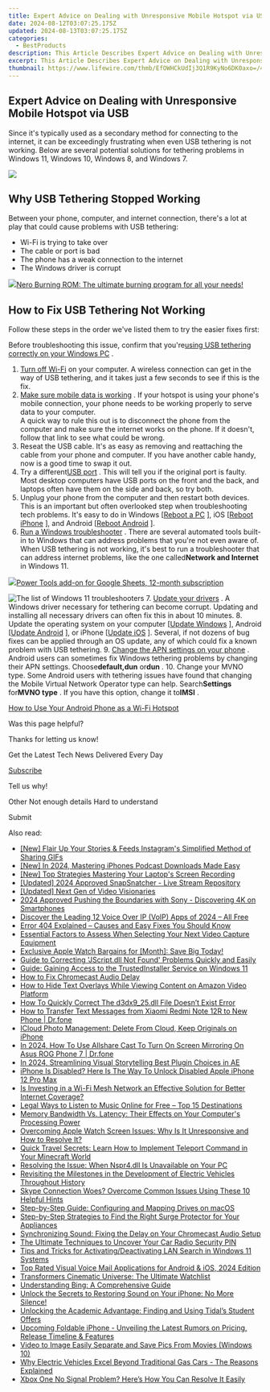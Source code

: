 ```yaml
---
title: Expert Advice on Dealing with Unresponsive Mobile Hotspot via USB
date: 2024-08-12T03:07:25.175Z
updated: 2024-08-13T03:07:25.175Z
categories:
  - BestProducts
description: This Article Describes Expert Advice on Dealing with Unresponsive Mobile Hotspot via USB
excerpt: This Article Describes Expert Advice on Dealing with Unresponsive Mobile Hotspot via USB
thumbnail: https://www.lifewire.com/thmb/EfOWHCkUdIj3Q1R9KyNo6DK0axo=/400x300/filters:no_upscale():max_bytes(150000):strip_icc():format(webp)/rupixen-zqi1umEzwro-unsplash-acb169e5cc364ea0af05ed174edecc07.jpg
---
```


## Expert Advice on Dealing with Unresponsive Mobile Hotspot via USB
 Since it's typically used as a secondary method for connecting to the internet, it can be exceedingly frustrating when even USB tethering is not working. Below are several potential solutions for tethering problems in Windows 11, Windows 10, Windows 8, and Windows 7.

<!-- affiliate ads begin -->
<a href="https://store.nero.com/order/checkout.php?PRODS=42296985&QTY=1&AFFILIATE=108875&CART=1"><img src="https://secure.avangate.com/images/merchant/9cea886b9f44a3c2df1163730ab64994/products/copy_nero_burning_rom_cart.png" border="0">
</a>
<!-- affiliate ads end -->
## Why USB Tethering Stopped Working

 Between your phone, computer, and internet connection, there's a lot at play that could cause problems with USB tethering:

* Wi-Fi is trying to take over
* The cable or port is bad
* The phone has a weak connection to the internet
* The Windows driver is corrupt

<!-- affiliate ads begin -->
<a href="https://store.nero.com/order/checkout.php?PRODS=39694080&QTY=1&AFFILIATE=108875&CART=1"><img src="http://cdnwww.nero.com/nero-com-wAssets/img/banners/2023/nbr/fire/Screenshot_1red_gb.jpg" border="0">Nero Burning ROM:
The ultimate burning program for all your needs!</a>
<!-- affiliate ads end -->
## How to Fix USB Tethering Not Working

 Follow these steps in the order we've listed them to try the easier fixes first:

 Before troubleshooting this issue, confirm that you're[using USB tethering correctly on your Windows PC](https://www.lifewire.com/enable-usb-tethering-windows-11-5196403) .

1. [Turn off Wi-Fi](https://www.lifewire.com/when-and-how-to-turn-off-wifi-818302) on your computer. A wireless connection can get in the way of USB tethering, and it takes just a few seconds to see if this is the fix.
2. [Make sure mobile data is working](https://www.lifewire.com/fix-mobile-data-not-working-4769125) . If your hotspot is using your phone's mobile connection, your phone needs to be working properly to serve data to your computer.  
 A quick way to rule this out is to disconnect the phone from the computer and make sure the internet works on the phone. If it doesn't, follow that link to see what could be wrong.
3. Reseat the USB cable. It's as easy as removing and reattaching the cable from your phone and computer. If you have another cable handy, now is a good time to swap it out.
4. Try a different[USB port](https://www.lifewire.com/what-is-a-usb-port-818166) . This will tell you if the original port is faulty. Most desktop computers have USB ports on the front and the back, and laptops often have them on the side and back, so try both.
5. Unplug your phone from the computer and then restart both devices. This is an important but often overlooked step when troubleshooting tech problems. It's easy to do in Windows \[[Reboot a PC](https://www.lifewire.com/how-to-reboot-a-computer-2624568) \], iOS \[[Reboot iPhone](https://www.lifewire.com/how-to-restart-iphone-2000288) \], and Android \[[Reboot Android](https://www.lifewire.com/reboot-android-smartphone-or-tablet-4127180) \].
6. [Run a Windows troubleshooter](https://www.lifewire.com/run-diagnostics-on-windows-5214801) . There are several automated tools built-in to Windows that can address problems that you're not even aware of. When USB tethering is not working, it's best to run a troubleshooter that can address internet problems, like the one called**Network and Internet** in Windows 11.  
<!-- affiliate ads begin -->
<a href="https://secure.2checkout.com/order/checkout.php?PRODS=4721564&QTY=1&AFFILIATE=108875&CART=1"><img src="https://secure.avangate.com/images/merchant/c14a8df1e1b4d5297e9cb30cb34d5a00/products/copy_power-tools-48.png" border="0">Power Tools add-on for Google Sheets, 12-month subscription</a>
<!-- affiliate ads end -->
![The list of Windows 11 troubleshooters](https://www.lifewire.com/thmb/_8-44hddDYY_jpKvg1lZdPxWlVo=/1500x0/filters:no_upscale():max_bytes(150000):strip_icc():format(webp)/windows-11-troubleshooters-fbf697805dcd4c90853c79c32b741380.png)
7. [Update your drivers](https://www.lifewire.com/how-to-update-drivers-in-windows-2619214) . A Windows driver necessary for tethering can become corrupt. Updating and installing all necessary drivers can often fix this in about 10 minutes.
8. Update the operating system on your computer \[[Update Windows](https://www.lifewire.com/how-to-check-for-install-windows-updates-2624596) \], Android \[[Update Android](https://www.lifewire.com/update-your-android-os-121662) \], or iPhone \[[Update iOS](https://www.lifewire.com/upgrade-iphones-operating-system-2000293) \]. Several, if not dozens of bug fixes can be applied through an OS update, any of which could fix a known problem with USB tethering.
9. [Change the APN settings on your phone](https://www.lifewire.com/how-to-change-apn-settings-on-your-mobile-device-2377931) . Android users can sometimes fix Windows tethering problems by changing their APN settings. Choose**default,dun** or**dun** .
10. Change your MVNO type. Some Android users with tethering issues have found that changing the Mobile Virtual Network Operator type can help. Search**Settings** for**MVNO type** . If you have this option, change it to**IMSI** .

[How to Use Your Android Phone as a Wi-Fi Hotspot](https://www.lifewire.com/use-your-android-phone-as-a-portable-wi-fi-hotspot-2377915)

Was this page helpful?

Thanks for letting us know!

 Get the Latest Tech News Delivered Every Day

[Subscribe](https://www.lifewire.com/#)

Tell us why!

 Other  Not enough details  Hard to understand

 Submit

<ins class="adsbygoogle"
     style="display:block"
     data-ad-format="autorelaxed"
     data-ad-client="ca-pub-7571918770474297"
     data-ad-slot="1223367746"></ins>



<ins class="adsbygoogle"
     style="display:block"
     data-ad-client="ca-pub-7571918770474297"
     data-ad-slot="8358498916"
     data-ad-format="auto"
     data-full-width-responsive="true"></ins>

<span class="atpl-alsoreadstyle">Also read:</span>
<div><ul>
<li><a href="https://instagram-video-files.techidaily.com/new-flair-up-your-stories-and-feeds-instagrams-simplified-method-of-sharing-gifs/"><u>[New] Flair Up Your Stories & Feeds  Instagram's Simplified Method of Sharing GIFs</u></a></li>
<li><a href="https://fox-blue.techidaily.com/new-in-2024-mastering-iphones-podcast-downloads-made-easy/"><u>[New] In 2024, Mastering iPhones  Podcast Downloads Made Easy</u></a></li>
<li><a href="https://digital-screen-recording.techidaily.com/new-top-strategies-mastering-your-laptops-screen-recording/"><u>[New] Top Strategies  Mastering Your Laptop's Screen Recording</u></a></li>
<li><a href="https://facebook-video-content.techidaily.com/updated-2024-approved-snapsnatcher-live-stream-repository/"><u>[Updated] 2024 Approved  SnapSnatcher - Live Stream Repository</u></a></li>
<li><a href="https://youtube-webster.techidaily.com/ed-next-gen-of-video-visionaries/"><u>[Updated] Next Gen of Video Visionaries</u></a></li>
<li><a href="https://article-helps.techidaily.com/2024-approved-pushing-the-boundaries-with-sony-discovering-4k-on-smartphones/"><u>2024 Approved  Pushing the Boundaries with Sony - Discovering 4K on Smartphones</u></a></li>
<li><a href="https://technical-tips.techidaily.com/discover-the-leading-12-voice-over-ip-voip-apps-of-2024-all-free/"><u>Discover the Leading 12 Voice Over IP (VoIP) Apps of 2024 – All Free</u></a></li>
<li><a href="https://technical-tips.techidaily.com/error-404-explained-causes-and-easy-fixes-you-should-know/"><u>Error 404 Explained – Causes and Easy Fixes You Should Know</u></a></li>
<li><a href="https://technical-tips.techidaily.com/essential-factors-to-assess-when-selecting-your-next-video-capture-equipment/"><u>Essential Factors to Assess When Selecting Your Next Video Capture Equipment</u></a></li>
<li><a href="https://technical-tips.techidaily.com/1722893322274-exclusive-apple-watch-bargains-for-month-save-big-today/"><u>Exclusive Apple Watch Bargains for [Month]: Save Big Today!</u></a></li>
<li><a href="https://technical-tips.techidaily.com/guide-to-correcting-jscriptdll-not-found-problems-quickly-and-easily/"><u>Guide to Correcting 'JScript.dll Not Found' Problems Quickly and Easily</u></a></li>
<li><a href="https://technical-tips.techidaily.com/guide-gaining-access-to-the-trustedinstaller-service-on-windows-11/"><u>Guide: Gaining Access to the TrustedInstaller Service on Windows 11</u></a></li>
<li><a href="https://technical-tips.techidaily.com/how-to-fix-chromecast-audio-delay/"><u>How to Fix Chromecast Audio Delay</u></a></li>
<li><a href="https://technical-tips.techidaily.com/how-to-hide-text-overlays-while-viewing-content-on-amazon-video-platform/"><u>How to Hide Text Overlays While Viewing Content on Amazon Video Platform</u></a></li>
<li><a href="https://technical-tips.techidaily.com/how-to-quickly-correct-the-d3dx925dll-file-doesnt-exist-error/"><u>How To Quickly Correct The d3dx9_25.dll File Doesn’t Exist Error</u></a></li>
<li><a href="https://android-transfer.techidaily.com/how-to-transfer-text-messages-from-xiaomi-redmi-note-12r-to-new-phone-drfone-by-drfone-transfer-from-android-transfer-from-android/"><u>How to Transfer Text Messages from Xiaomi Redmi Note 12R to New Phone | Dr.fone</u></a></li>
<li><a href="https://technical-tips.techidaily.com/icloud-photo-management-delete-from-cloud-keep-originals-on-iphone/"><u>ICloud Photo Management: Delete From Cloud, Keep Originals on iPhone</u></a></li>
<li><a href="https://screen-mirror.techidaily.com/in-2024-how-to-use-allshare-cast-to-turn-on-screen-mirroring-on-asus-rog-phone-7-drfone-by-drfone-android/"><u>In 2024, How To Use Allshare Cast To Turn On Screen Mirroring On Asus ROG Phone 7 | Dr.fone</u></a></li>
<li><a href="https://fox-helps.techidaily.com/in-2024-streamlining-visual-storytelling-best-plugin-choices-in-ae/"><u>In 2024, Streamlining Visual Storytelling  Best Plugin Choices in AE</u></a></li>
<li><a href="https://ios-unlock.techidaily.com/iphone-is-disabled-here-is-the-way-to-unlock-disabled-apple-iphone-12-pro-max-by-drfone-ios/"><u>iPhone Is Disabled? Here Is The Way To Unlock Disabled Apple iPhone 12 Pro Max</u></a></li>
<li><a href="https://technical-tips.techidaily.com/is-investing-in-a-wi-fi-mesh-network-an-effective-solution-for-better-internet-coverage/"><u>Is Investing in a Wi-Fi Mesh Network an Effective Solution for Better Internet Coverage?</u></a></li>
<li><a href="https://technical-tips.techidaily.com/legal-ways-to-listen-to-music-online-for-free-top-15-destinations/"><u>Legal Ways to Listen to Music Online for Free – Top 15 Destinations</u></a></li>
<li><a href="https://technical-tips.techidaily.com/memory-bandwidth-vs-latency-their-effects-on-your-computers-processing-power/"><u>Memory Bandwidth Vs. Latency: Their Effects on Your Computer's Processing Power</u></a></li>
<li><a href="https://technical-tips.techidaily.com/overcoming-apple-watch-screen-issues-why-is-it-unresponsive-and-how-to-resolve-it/"><u>Overcoming Apple Watch Screen Issues: Why Is It Unresponsive and How to Resolve It?</u></a></li>
<li><a href="https://technical-tips.techidaily.com/quick-travel-secrets-learn-how-to-implement-teleport-command-in-your-minecraft-world/"><u>Quick Travel Secrets: Learn How to Implement Teleport Command in Your Minecraft World</u></a></li>
<li><a href="https://technical-tips.techidaily.com/resolving-the-issue-when-nspr4dll-is-unavailable-on-your-pc/"><u>Resolving the Issue: When Nspr4.dll Is Unavailable on Your PC</u></a></li>
<li><a href="https://technical-tips.techidaily.com/revisiting-the-milestones-in-the-development-of-electric-vehicles-throughout-history/"><u>Revisiting the Milestones in the Development of Electric Vehicles Throughout History</u></a></li>
<li><a href="https://technical-tips.techidaily.com/skype-connection-woes-overcome-common-issues-using-these-10-helpful-hints/"><u>Skype Connection Woes? Overcome Common Issues Using These 10 Helpful Hints</u></a></li>
<li><a href="https://technical-tips.techidaily.com/step-by-step-guide-configuring-and-mapping-drives-on-macos/"><u>Step-by-Step Guide: Configuring and Mapping Drives on macOS</u></a></li>
<li><a href="https://technical-tips.techidaily.com/step-by-step-strategies-to-find-the-right-surge-protector-for-your-appliances/"><u>Step-by-Step Strategies to Find the Right Surge Protector for Your Appliances</u></a></li>
<li><a href="https://technical-tips.techidaily.com/synchronizing-sound-fixing-the-delay-on-your-chromecast-audio-setup/"><u>Synchronizing Sound: Fixing the Delay on Your Chromecast Audio Setup</u></a></li>
<li><a href="https://technical-tips.techidaily.com/the-ultimate-techniques-to-uncover-your-car-radio-security-pin/"><u>The Ultimate Techniques to Uncover Your Car Radio Security PIN</u></a></li>
<li><a href="https://technical-tips.techidaily.com/tips-and-tricks-for-activatingdeactivating-lan-search-in-windows-11-systems/"><u>Tips and Tricks for Activating/Deactivating LAN Search in Windows 11 Systems</u></a></li>
<li><a href="https://technical-tips.techidaily.com/top-rated-visual-voice-mail-applications-for-android-and-ios-2024-edition/"><u>Top Rated Visual Voice Mail Applications for Android & iOS, 2024 Edition</u></a></li>
<li><a href="https://technical-tips.techidaily.com/transformers-cinematic-universe-the-ultimate-watchlist/"><u>Transformers Cinematic Universe: The Ultimate Watchlist</u></a></li>
<li><a href="https://technical-tips.techidaily.com/understanding-bing-a-comprehensive-guide/"><u>Understanding Bing: A Comprehensive Guide</u></a></li>
<li><a href="https://technical-tips.techidaily.com/1722898397399-unlock-the-secrets-to-restoring-sound-on-your-iphone-no-more-silence/"><u>Unlock the Secrets to Restoring Sound on Your iPhone: No More Silence!</u></a></li>
<li><a href="https://technical-tips.techidaily.com/unlocking-the-academic-advantage-finding-and-using-tidals-student-offers/"><u>Unlocking the Academic Advantage: Finding and Using Tidal’s Student Offers</u></a></li>
<li><a href="https://technical-tips.techidaily.com/upcoming-foldable-iphone-unveiling-the-latest-rumors-on-pricing-release-timeline-and-features/"><u>Upcoming Foldable iPhone - Unveiling the Latest Rumors on Pricing, Release Timeline & Features</u></a></li>
<li><a href="https://extra-resources.techidaily.com/video-to-image-easily-separate-and-save-pics-from-movies-windows-10/"><u>Video to Image  Easily Separate and Save Pics From Movies (Windows 10)</u></a></li>
<li><a href="https://technical-tips.techidaily.com/why-electric-vehicles-excel-beyond-traditional-gas-cars-the-reasons-explained/"><u>Why Electric Vehicles Excel Beyond Traditional Gas Cars - The Reasons Explained</u></a></li>
<li><a href="https://technical-tips.techidaily.com/xbox-one-no-signal-problem-heres-how-you-can-resolve-it-easily/"><u>Xbox One No Signal Problem? Here’s How You Can Resolve It Easily</u></a></li>
</ul></div>
